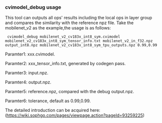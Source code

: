 ### cvimodel_debug usage

This tool can outputs all ops' results including the local ops in layer group and compares the similarity with the reference npz file. Take the mobilenet_v2 as the example,the usage is as follows:

```
 cvimodel_debug mobilenet_v2_cv183x_int8_sym.cvimodel mobilenet_v2_cv183x_int8_sym_tensor_info.txt mobilenet_v2_in_f32.npz output_int8.npz mobilenet_v2_cv183x_int8_sym_tpu_outputs.npz 0.99,0.99
```

Paramter1: xxx.cvimodel.

Paramter2: xxx_tensor_info.txt, generated by codegen pass.

Paramter3: input.npz.

Paramter4: output.npz.

Paramter5: reference.npz, compared with the debug output.npz.

Paramter6: tolerance, default as 0.99,0.99.

The detailed introduction can be acquired here:(https://wiki.sophgo.com/pages/viewpage.action?pageId=93259225)


